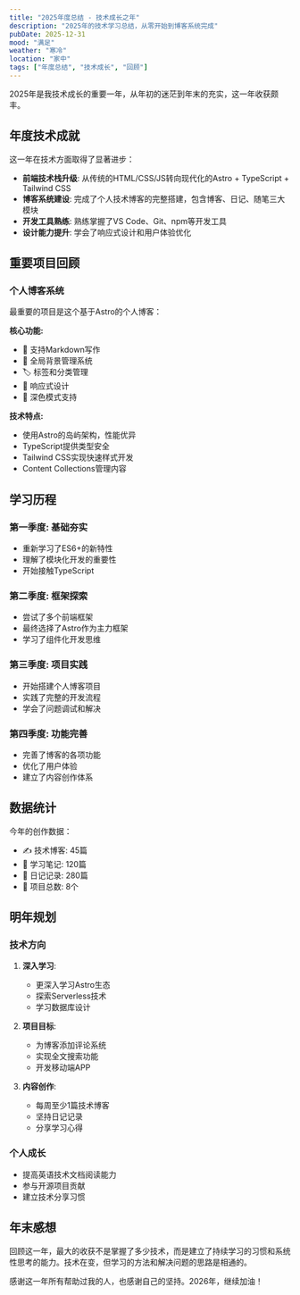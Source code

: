 ```yaml
---
title: "2025年度总结 - 技术成长之年"
description: "2025年的技术学习总结，从零开始到博客系统完成"
pubDate: 2025-12-31
mood: "满足"
weather: "寒冷"
location: "家中"
tags: ["年度总结", "技术成长", "回顾"]
---
```


2025年是我技术成长的重要一年，从年初的迷茫到年末的充实，这一年收获颇丰。

## 年度技术成就

这一年在技术方面取得了显著进步：

- **前端技术栈升级**: 从传统的HTML/CSS/JS转向现代化的Astro + TypeScript + Tailwind CSS
- **博客系统建设**: 完成了个人技术博客的完整搭建，包含博客、日记、随笔三大模块
- **开发工具熟练**: 熟练掌握了VS Code、Git、npm等开发工具
- **设计能力提升**: 学会了响应式设计和用户体验优化

## 重要项目回顾

### 个人博客系统

最重要的项目是这个基于Astro的个人博客：

**核心功能:**
- 📝 支持Markdown写作
- 🎨 全局背景管理系统
- 🏷️ 标签和分类管理
- 📱 响应式设计
- 🌙 深色模式支持

**技术特点:**
- 使用Astro的岛屿架构，性能优异
- TypeScript提供类型安全
- Tailwind CSS实现快速样式开发
- Content Collections管理内容

## 学习历程

### 第一季度: 基础夯实
- 重新学习了ES6+的新特性
- 理解了模块化开发的重要性
- 开始接触TypeScript

### 第二季度: 框架探索
- 尝试了多个前端框架
- 最终选择了Astro作为主力框架
- 学习了组件化开发思维

### 第三季度: 项目实践
- 开始搭建个人博客项目
- 实践了完整的开发流程
- 学会了问题调试和解决

### 第四季度: 功能完善
- 完善了博客的各项功能
- 优化了用户体验
- 建立了内容创作体系

## 数据统计

今年的创作数据：

- ✍️ 技术博客: 45篇
- 📖 学习笔记: 120篇  
- 📅 日记记录: 280篇
- 🔧 项目总数: 8个

## 明年规划

### 技术方向

1. **深入学习**: 
   - 更深入学习Astro生态
   - 探索Serverless技术
   - 学习数据库设计

2. **项目目标**:
   - 为博客添加评论系统
   - 实现全文搜索功能
   - 开发移动端APP

3. **内容创作**:
   - 每周至少1篇技术博客
   - 坚持日记记录
   - 分享学习心得

### 个人成长

- 提高英语技术文档阅读能力
- 参与开源项目贡献
- 建立技术分享习惯

## 年末感想

回顾这一年，最大的收获不是掌握了多少技术，而是建立了持续学习的习惯和系统性思考的能力。技术在变，但学习的方法和解决问题的思路是相通的。

感谢这一年所有帮助过我的人，也感谢自己的坚持。2026年，继续加油！
